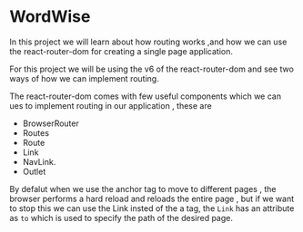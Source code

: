 # WordWise

In this project we will learn about how routing works ,and how we can use the react-router-dom for creating a single page application.

For this project we will be using the v6 of the react-router-dom and see two ways of how we can implement routing.

The react-router-dom comes with few useful components which we can ues to implement routing in our application , these are

- BrowserRouter
- Routes
- Route
- Link
- NavLink.
- Outlet

By defalut when we use the anchor tag to move to different pages , the browser performs a hard reload and reloads the entire page , but if we want to stop this we can use the Link insted of the a tag, the `Link` has an attribute as `to` which is used to specify the path of the desired page.
